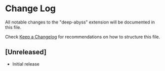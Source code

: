 # Change Log

All notable changes to the "deep-abyss" extension will be documented in this file.

Check [Keep a Changelog](http://keepachangelog.com/) for recommendations on how to structure this file.

## [Unreleased]

- Initial release
